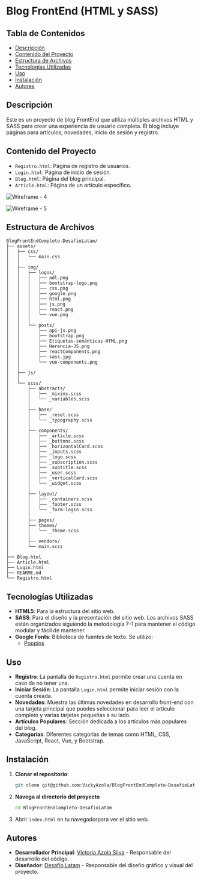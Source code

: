 # Blog FrontEnd (HTML y SASS)

## Tabla de Contenidos

- [Descripción](#descripción)
- [Contenido del Proyecto](#contenido-del-proyecto)
- [Estructura de Archivos](#estructura-de-archivos)
- [Tecnologías Utilizadas](#tecnologías-utilizadas)
- [Uso](#uso)
- [Instalación](#instalación)
- [Autores](#autores)

## Descripción

Este es un proyecto de blog FrontEnd que utiliza múltiples archivos HTML y SASS para crear una 
experiencia de usuario completa. El blog incluye páginas para artículos, novedades, inicio de sesión 
y registro.

## Contenido del Proyecto
- `Registro.html`: Página de registro de usuarios.
- `Login.html`: Página de inicio de sesión.
- `Blog.html`: Página del blog principal.
- `Article.html`: Página de un artículo específico.

![Wireframe - 4](https://github.com/VickyAzola/BlogFrontEndCompleto-DesafioLatam/assets/116470398/9ac683bf-81e5-4331-ba11-3e9e51403c8d)

![Wireframe - 5](https://github.com/VickyAzola/BlogFrontEndCompleto-DesafioLatam/assets/116470398/edc34023-ff5d-4283-b1f0-7dee8a9fc08f)


## Estructura de Archivos

```plaintext
BlogFrontEndCompleto-DesafioLatam/
├── assets/
│   ├── css/
│   │   └── main.css
│   │
│   ├── img/
│   │   ├── logos/
│   │   │   ├── adl.png
│   │   │   ├── bootstrap-logo.png
│   │   │   ├── css.png
│   │   │   ├── google.png
│   │   │   ├── html.png
│   │   │   ├── js.png
│   │   │   ├── react.png
│   │   │   └── vue.png
│   │   │
│   │   └── posts/
│   │       ├── api-js.png 
│   │       ├── bootstrap.png 
│   │       ├── Etiquetas-semánticas-HTML.png 
│   │       ├── Herencia-JS.png
│   │       ├── reactComponents.png 
│   │       ├── sass.jpg
│   │       └── vue-components.png 
│   │
│   ├── js/
│   │    
│   └── scss/
│       ├── abstracts/
│       │   ├── _mixins.scss
│       │   └── _variables.scss
│       │ 
│       ├── base/
│       │   ├── _reset.scss
│       │   └── _typography.scss
│       │ 
│       ├── components/
│       │   ├── _article.scss
│       │   ├── _buttons.scss
│       │   ├── _horizontalCard.scss
│       │   ├── _inputs.scss
│       │   ├── _logo.scss
│       │   ├── _subscription.scss
│       │   ├── _subtitle.scss
│       │   ├── _user.scss
│       │   ├── _verticalCard.scss
│       │   └── _widget.scss
│       │ 
│       ├── layout/
│       │   ├── _containers.scss
│       │   ├── _footer.scss
│       │   └── _form-login.scss
│       │ 
│       ├── pages/
│       ├── themes/
│       │   └── _theme.scss
│       │ 
│       ├── vendors/
│       └── main.scss
│
├── Blog.html
├── Article.html
├── Login.html
├── REARME.md
└── Registro.html
```

## Tecnologías Utilizadas

- **HTML5**: Para la estructura del sitio web.
- **SASS**: Para el diseño y la presentación del sitio web. Los archivos SASS están organizados siguiendo la metodología 7-1 para mantener el código modular y fácil de mantener.
- **Google Fonts**: Biblioteca de fuentes de texto. Se utilizo:
  - [Poppins](https://fonts.google.com/specimen/Poppins?query=Poppins)

## Uso
- **Registro**: La pantalla de `Registro.html` permite crear una cuenta en caso de no tener una.
- **Iniciar Sesión**: La pantalla `Login.html` permite iniciar sesión con la cuenta creada.
- **Novedades**: Muestra las últimas novedades en desarrollo front-end con una tarjeta principal
  que puedes seleccionar para leer el articulo completo y varias tarjetas pequeñas a su lado.
- **Artículos Populares**: Sección dedicada a los artículos más populares del blog.
- **Categorías**: Diferentes categorías de temas como HTML, CSS, JavaScript, React, Vue, y Bootstrap.

## Instalación

1. **Clonar el repositorio**:
    ```bash
    git clone git@github.com:VickyAzola/BlogFrontEndCompleto-DesafioLatam.git
    ```
2. **Navega al directorio del proyecto**
    ```bash
    cd BlogFrontEndCompleto-DesafioLatam
    ```
3. Abrir `index.html` en tu navegadorpara ver el sitio web.

## Autores

- **Desarrollador Principal**: [Victoria Azola Silva](https://github.com/VickyAzola) - Responsable del desarrollo del código.
- **Diseñador**: [Desafío Latam](https://desafiolatam.com/admision/?utm_term=desafio%20latam&utm_campaign=Brand&utm_source=adwords&utm_medium=ppc&hsa_acc=1239562006&hsa_cam=16998643182&hsa_grp=136655824715&hsa_ad=596057942540&hsa_src=g&hsa_tgt=kwd-340546658839&hsa_kw=desafio%20latam&hsa_mt=b&hsa_net=adwords&hsa_ver=3&gad_source=1&gclid=CjwKCAjwvvmzBhA2EiwAtHVrbzEJGJPqUuTuFDuNIFtSh4eKqGXcLXmCO9u12vwlU553fGXV93Q5zxoCGmEQAvD_BwE) - Responsable del diseño gráfico y visual del proyecto.
